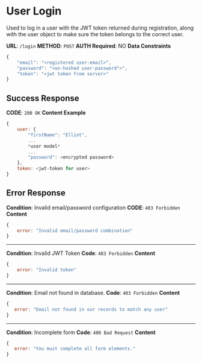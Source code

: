 # User Login
 Used to log in a user with the JWT token returned during registration, along with the user object to make sure the token belongs to the correct user.

**URL**: `/login`
**METHOD**: `POST`
**AUTH Required**: NO
**Data Constraints**
```javascript
{
    "email": "<registered user-email>",
    "password": "<un-hashed user-password">",
    "token": "<jwt token from server>"
}
```
## Success Response
**CODE**: `200 OK`
**Content Example**
```javascript
{
    user: {
	    "firstName": "Elliot",
	    ...
		*user model*
		...
	    "password": <encrypted password>
    },
    token: <jwt-token for user>
}
```
## Error Response
**Condition**: Invalid email/password configuration
**CODE**: `403 Forbidden`
**Content**
```javascript
{
    error: "Invalid email/password combination"
}
```
***
**Condition**: Invalid JWT Token
**Code**: `403 Forbidden`
**Content**
```javascript
{
	error: "Invalid token"
}
```
***
**Condition**: Email not found in database.
**Code**: `403 Forbidden`
**Content**
```javascript
{
   error: "Email not found in our records to match any user"
}
```
***
**Condition**: Incomplete form
**Code**: `400 Bad Request`
**Content**
```javascript
{
   error: "You must complete all form elements." 
}
```


<!--stackedit_data:
eyJoaXN0b3J5IjpbNDgzNjc3NzQ5XX0=
-->